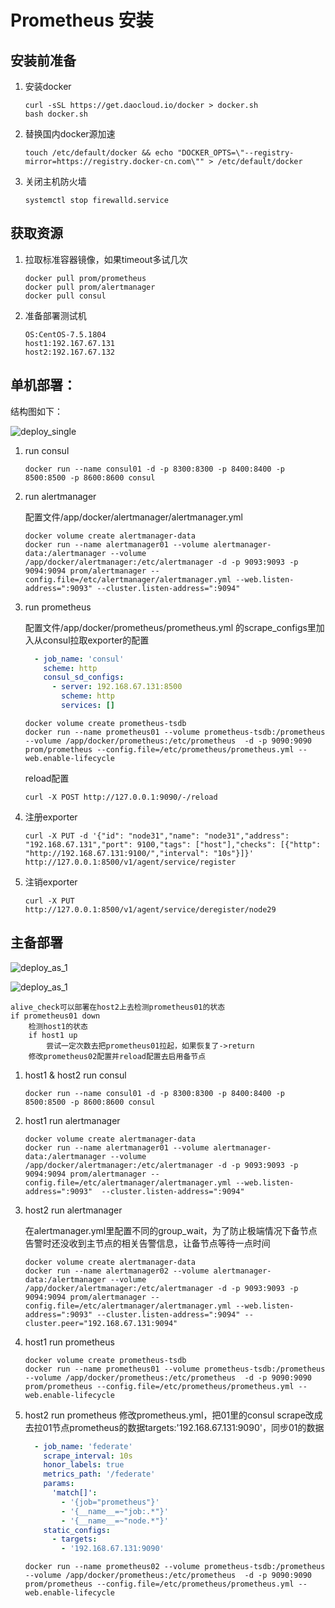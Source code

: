 # Prometheus 安装


## 安装前准备

1. 安装docker
	
	```shell
	curl -sSL https://get.daocloud.io/docker > docker.sh  
	bash docker.sh
	```

2. 替换国内docker源加速  
	
	```shell
	touch /etc/default/docker && echo "DOCKER_OPTS=\"--registry-mirror=https://registry.docker-cn.com\"" > /etc/default/docker
	```

3. 关闭主机防火墙
	
	```
	systemctl stop firewalld.service
	```

## 获取资源
1. 拉取标准容器镜像，如果timeout多试几次
	
	```shell
	docker pull prom/prometheus  
	docker pull prom/alertmanager  
	docker pull consul  
	```

2. 准备部署测试机
	
	```shell
	OS:CentOS-7.5.1804
	host1:192.167.67.131  
	host2:192.167.67.132
	```


## 单机部署：

结构图如下：

![deploy_single](images/deploy_single.png)

1. run consul
	```shell
	docker run --name consul01 -d -p 8300:8300 -p 8400:8400 -p 8500:8500 -p 8600:8600 consul
	```

2. run alertmanager

	配置文件/app/docker/alertmanager/alertmanager.yml

	```shell
	docker volume create alertmanager-data
	docker run --name alertmanager01 --volume alertmanager-data:/alertmanager --volume /app/docker/alertmanager:/etc/alertmanager -d -p 9093:9093 -p 9094:9094 prom/alertmanager --config.file=/etc/alertmanager/alertmanager.yml --web.listen-address=":9093" --cluster.listen-address=":9094"
	```

3. run prometheus

	 配置文件/app/docker/prometheus/prometheus.yml 的scrape_configs里加入从consul拉取exporter的配置

	```yaml
	  - job_name: 'consul'
	    scheme: http
	    consul_sd_configs:
	      - server: 192.168.67.131:8500
	        scheme: http
	        services: []
	```
	
	```shell
	docker volume create prometheus-tsdb
	docker run --name prometheus01 --volume prometheus-tsdb:/prometheus --volume /app/docker/prometheus:/etc/prometheus  -d -p 9090:9090  prom/prometheus --config.file=/etc/prometheus/prometheus.yml --web.enable-lifecycle
	```

	reload配置 

	```
	curl -X POST http://127.0.0.1:9090/-/reload
	```

4. 注册exporter

	```shell
	curl -X PUT -d '{"id": "node31","name": "node31","address": "192.168.67.131","port": 9100,"tags": ["host"],"checks": [{"http": "http://192.168.67.131:9100/","interval": "10s"}]}' http://127.0.0.1:8500/v1/agent/service/register
	```
5. 注销exporter

	```shell
	curl -X PUT http://127.0.0.1:8500/v1/agent/service/deregister/node29
	```


## 主备部署

![deploy_as_1](images/deploy_as_1.png)

![deploy_as_1](images/deploy_as_2.png)

```
alive_check可以部署在host2上去检测prometheus01的状态
if prometheus01 down 
    检测host1的状态
    if host1 up
        尝试一定次数去把prometheus01拉起，如果恢复了->return
    修改prometheus02配置并reload配置去启用备节点
```

1. host1 & host2 run consul
	
	```shell
	docker run --name consul01 -d -p 8300:8300 -p 8400:8400 -p 8500:8500 -p 8600:8600 consul
	```

2. host1 run alertmanager

	```shell
	docker volume create alertmanager-data
	docker run --name alertmanager01 --volume alertmanager-data:/alertmanager --volume /app/docker/alertmanager:/etc/alertmanager -d -p 9093:9093 -p 9094:9094 prom/alertmanager --config.file=/etc/alertmanager/alertmanager.yml --web.listen-address=":9093"  --cluster.listen-address=":9094"
	```

3. host2 run alertmanager

	在alertmanager.yml里配置不同的group_wait，为了防止极端情况下备节点告警时还没收到主节点的相关告警信息，让备节点等待一点时间

	```shell
	docker volume create alertmanager-data
	docker run --name alertmanager02 --volume alertmanager-data:/alertmanager --volume /app/docker/alertmanager:/etc/alertmanager -d -p 9093:9093 -p 9094:9094 prom/alertmanager --config.file=/etc/alertmanager/alertmanager.yml --web.listen-address=":9093" --cluster.listen-address=":9094" --cluster.peer="192.168.67.131:9094"
	```

4. host1 run prometheus

	```shell
	docker volume create prometheus-tsdb
	docker run --name prometheus01 --volume prometheus-tsdb:/prometheus --volume /app/docker/prometheus:/etc/prometheus  -d -p 9090:9090  prom/prometheus --config.file=/etc/prometheus/prometheus.yml --web.enable-lifecycle
	```

5. host2 run prometheus
	修改prometheus.yml，把01里的consul scrape改成去拉01节点prometheus的数据targets:'192.168.67.131:9090'，同步01的数据

	```yaml
	  - job_name: 'federate'
	    scrape_interval: 10s
	    honor_labels: true
	    metrics_path: '/federate'
	    params:
	      'match[]':
	        - '{job="prometheus"}'
	        - '{__name__=~"job:.*"}'
	        - '{__name__=~"node.*"}'
	    static_configs:
	      - targets:
	        - '192.168.67.131:9090'
	```

	```shell
	docker run --name prometheus02 --volume prometheus-tsdb:/prometheus --volume /app/docker/prometheus:/etc/prometheus  -d -p 9090:9090  prom/prometheus --config.file=/etc/prometheus/prometheus.yml --web.enable-lifecycle
	```

